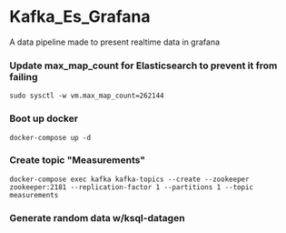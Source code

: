 # Kafka_Es_Grafana
A data pipeline made to present realtime data in grafana

### Update max_map_count for Elasticsearch to prevent it from failing
```sudo sysctl -w vm.max_map_count=262144```

### Boot up docker
```docker-compose up -d ```

### Create topic "Measurements"
``docker-compose exec kafka kafka-topics --create --zookeeper zookeeper:2181 --replication-factor 1 --partitions 1 --topic measurements ``


### Generate random data w/ksql-datagen
